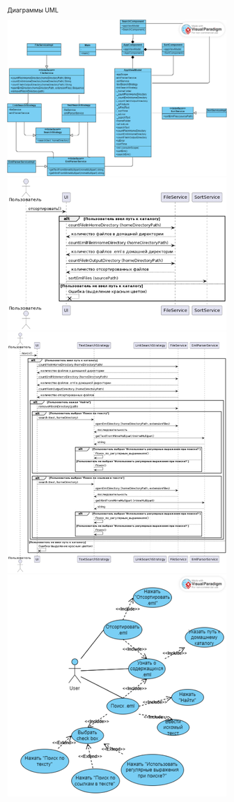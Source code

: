 Диаграммы UML

![alt text](ClassDiagram.jpg)
![alt text](SequenceDiagramSort.png)
![alt text](SequenceDiagramSearch.png)
![alt text](UseCaseDiagram.png)